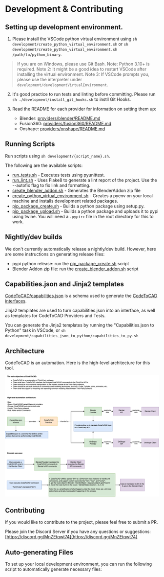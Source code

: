 # Development & Contributing

## Setting up development environment.

1. Please install the VSCode python virtual environment using
   `sh development/create_python_virtual_environment.sh`
   or
   `sh development/create_python_virtual_environment.sh /path/to/python_binary`.

> If you are on Windows, please use Git Bash.
> Note: Python 3.10+ is required.
> Note 2: It might be a good idea to restart VSCode after installing the virtual environment.
> Note 3: If VSCode prompts you, please use the interpreter under `development/developmentVirtualEnvironment`.

2. It's good practice to run tests and linting before committing. Please run `sh ./development/install_git_hooks.sh` to instll Git Hooks.

3. Read the README for each provider for information on setting them up:
   - Blender: [providers/blender/README.md](../providers/blender/README.md)
   - Fusion360: [providers/fusion360/README.md](../providers/fusion360/README.md)
   - Onshape: [providers/onshape/README.md](../providers/onshape/README.md)

## Running Scripts

Run scripts using `sh development/{script_name}.sh`.

The following are the available scripts:

- [run_tests.sh](./run_tests.sh) - Executes tests using pyunittest.
- [run_lint.sh](./run_lint.sh) - Uses Flake8 to generate a lint report of the project. Use the --autofix flag to fix link and formatting.
- [create_blender_addon.sh](./create_blender_addon.sh) - Generates the BlenderAddon zip file
- [create_python_virtual_environment.sh](./create_python_virtual_environment.sh) - Creates a pyenv on your local machine and installs development related packages.
- [pip_package_create.sh](./pip_package_create.sh) - Builds a python package using setup.py.
- [pip_package_upload.sh](./pip_package_upload.sh) - Builds a python package and uploads it to pypi using twine. You will need a `.pypirc` file in the root directory for this to work.


## Nightly/dev builds

We don't currently automatically release a nightly/dev build. However, here are some instructions on generating release files:

- pypi python release: run the [pip_package_create.sh](./pip_package_create.sh) script
- Blender Addon zip file: run the [create_blender_addon.sh](./create_blender_addon.sh) script

## Capabilities.json and Jinja2 templates

[CodeToCAD/capabilities.json](./CodeToCAD/capabilities.json) is a schema used to generate the [CodeToCAD interfaces](./CodeToCAD/interfaces/).

Jinja2 templates are used to turn capabilities.json into an interface, as well as templates for CodeToCAD Providers and Tests.

You can generate the Jinja2 templates by running the "Capabilities.json to Python" task in VSCode, or `sh development/capabilities_json_to_python/capabilities_to_py.sh`

## Architecture

CodeToCAD is an automation. Here is the high-level architecture for this tool.

![Architecture](https://raw.githubusercontent.com/CodeToCAD/CodeToCAD/develop/docs/CodeToCAD%20architecture%20overview.drawio.png)

## Contributing

If you would like to contribute to the project, please feel free to submit a PR.

Please join the Discord Server if you have any questions or suggestions: [https://discord.gg/MnZEtqwt74](https://discord.gg/MnZEtqwt74)

## Auto-generating Files

To set up your local development environment, you can run the following script to automatically generate necessary files:

